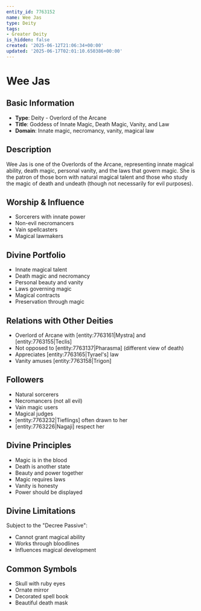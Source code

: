 ```yaml
---
entity_id: 7763152
name: Wee Jas
type: Deity
tags:
- Greater Deity
is_hidden: false
created: '2025-06-12T21:06:34+00:00'
updated: '2025-06-17T02:01:10.650386+00:00'
---
```


# Wee Jas

## Basic Information

- **Type**: Deity - Overlord of the Arcane
- **Title**: Goddess of Innate Magic, Death Magic, Vanity, and Law
- **Domain**: Innate magic, necromancy, vanity, magical law

## Description

Wee Jas is one of the Overlords of the Arcane, representing innate magical ability, death magic, personal vanity, and the laws that govern magic. She is the patron of those born with natural magical talent and those who study the magic of death and undeath (though not necessarily for evil purposes).

## Worship & Influence

- Sorcerers with innate power
- Non-evil necromancers
- Vain spellcasters
- Magical lawmakers

## Divine Portfolio

- Innate magical talent
- Death magic and necromancy
- Personal beauty and vanity
- Laws governing magic
- Magical contracts
- Preservation through magic

## Relations with Other Deities

- Overlord of Arcane with [entity:7763161|Mystra] and [entity:7763155|Teclis]
- Not opposed to [entity:7763137|Pharasma] (different view of death)
- Appreciates [entity:7763165|Tyrael's] law
- Vanity amuses [entity:7763158|Trigon]

## Followers

- Natural sorcerers
- Necromancers (not all evil)
- Vain magic users
- Magical judges
- [entity:7763232|Tieflings] often drawn to her
- [entity:7763226|Nagaji] respect her

## Divine Principles

- Magic is in the blood
- Death is another state
- Beauty and power together
- Magic requires laws
- Vanity is honesty
- Power should be displayed

## Divine Limitations

Subject to the "Decree Passive":

- Cannot grant magical ability
- Works through bloodlines
- Influences magical development

## Common Symbols

- Skull with ruby eyes
- Ornate mirror
- Decorated spell book
- Beautiful death mask